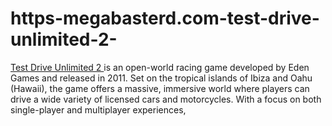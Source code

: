 # https-megabasterd.com-test-drive-unlimited-2-
[Test Drive Unlimited 2 ](https://megabasterd.com/test-drive-unlimited-2/)is an open-world racing game developed by Eden Games and released in 2011. Set on the tropical islands of Ibiza and Oahu (Hawaii), the game offers a massive, immersive world where players can drive a wide variety of licensed cars and motorcycles. With a focus on both single-player and multiplayer experiences,
